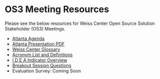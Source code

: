 # OS3 Meeting Resources
Please see the below resources for Weiss Center Open Source Solution Stakeholder (OS3) Meetings.

- [Atlanta Agenda](https://github.com/WeissCenter/os3-resources/raw/main/Atlanta%20OS3%20Agenda.docx)
- [Atlanta Presentation PDF](https://github.com/WeissCenter/os3-resources/raw/f7634c9cad5b385dc20dbf100ed32603e268c6aa/OS3%20Atlanta%202023_6_18.pdf)
- [Weiss Center Glossary](https://github.com/WeissCenter/os3-resources/raw/main/Weiss%20Center%20Glossary%20Version%201.0.docx)
- [Acronym List and Definitions](https://github.com/WeissCenter/os3-resources/raw/main/OS3%20Acronym%20List-v2.docx)
- [I D E A Indicator Overview](https://github.com/WeissCenter/os3-resources/raw/main/IDEAIndicatorOverview_v9.docx)
- [Breakout Session Questions](https://weisscenter.github.io/os3-resources/questions/)
- Evaluation Survey: Coming Soon
